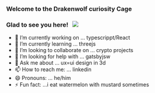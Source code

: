 ### Welcome to the Drakenwolf curiosity Cage

### Glad to see you here! &nbsp; ![](https://visitor-badge.glitch.me/badge?page_id=Drakenwolf.Drakenwolf)

- 🔭 I’m currently working on ... typescrippt/React
- 🌱 I’m currently learning ... threejs
- 👯 I’m looking to collaborate on ... crypto projects
- 🤔 I’m looking for help with ... gatsbyjsw
- 💬 Ask me about ... ux=ui design in 3d
- 📫 How to reach me: ... linkedin
- 😄 Pronouns: ... he/him
- ⚡ Fun fact: ...i eat watermelon with mustard sometimes

